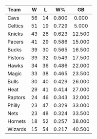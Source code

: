 | Team                             |  W  |  L  |  W%   |   GB   |
|:---------------------------------|:---:|:---:|:-----:|:------:|
| [](/r/clevelandcavs) Cavs        | 56  | 14  | 0.800 | 0.000  |
| [](/r/bostonceltics) Celtics     | 51  | 19  | 0.729 | 5.000  |
| [](/r/nyknicks) Knicks           | 43  | 26  | 0.623 | 12.500 |
| [](/r/pacers) Pacers             | 41  | 29  | 0.586 | 15.000 |
| [](/r/mkebucks) Bucks            | 39  | 30  | 0.565 | 16.500 |
| [](/r/detroitpistons) Pistons    | 39  | 32  | 0.549 | 17.500 |
| [](/r/atlantahawks) Hawks        | 34  | 36  | 0.486 | 22.000 |
| [](/r/orlandomagic) Magic        | 33  | 38  | 0.465 | 23.500 |
| [](/r/chicagobulls) Bulls        | 30  | 40  | 0.429 | 26.000 |
| [](/r/heat) Heat                 | 29  | 41  | 0.414 | 27.000 |
| [](/r/torontoraptors) Raptors    | 24  | 46  | 0.343 | 32.000 |
| [](/r/sixers) Philly             | 23  | 47  | 0.329 | 33.000 |
| [](/r/gonets) Nets               | 23  | 48  | 0.324 | 33.500 |
| [](/r/charlottehornets) Hornets  | 18  | 52  | 0.257 | 38.000 |
| [](/r/washingtonwizards) Wizards | 15  | 54  | 0.217 | 40.500 |